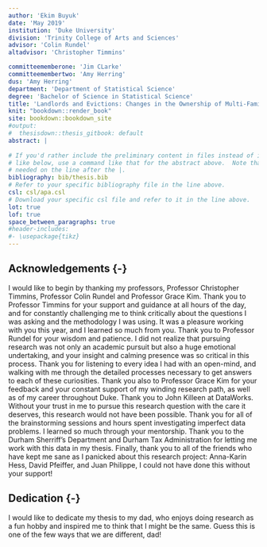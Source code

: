 ```yaml
---
author: 'Ekim Buyuk'
date: 'May 2019'
institution: 'Duke University'
division: 'Trinity College of Arts and Sciences'
advisor: 'Colin Rundel'
altadvisor: 'Christopher Timmins'

committeememberone: 'Jim CLarke'
committeemembertwo: 'Amy Herring'
dus: 'Amy Herring'
department: 'Department of Statistical Science'
degree: 'Bachelor of Science in Statistical Science'
title: 'Landlords and Evictions: Changes in the Ownership of Multi-Family Rental Properties and Its Impact on Housing Stability in Durham, NC'
knit: "bookdown::render_book"
site: bookdown::bookdown_site
#output: 
#  thesisdown::thesis_gitbook: default
abstract: |
  
# If you'd rather include the preliminary content in files instead of inline
# like below, use a command like that for the abstract above.  Note that a tab is 
# needed on the line after the |.
bibliography: bib/thesis.bib
# Refer to your specific bibliography file in the line above.
csl: csl/apa.csl
# Download your specific csl file and refer to it in the line above.
lot: true
lof: true
space_between_paragraphs: true
#header-includes:
#- \usepackage{tikz}
---
```


<!--
Above is the YAML (YAML Ain't Markup Language) header that includes a lot of metadata used to produce the document.  Be careful with spacing in this header!

If you'd prefer to not include a Dedication, for example, simply delete lines 17 and 18 above or add a # before them to comment them out.  If you have other LaTeX packages you would like to include, delete the # before header-includes and list the packages after hyphens on new lines.

If you'd like to include a comment that won't be produced in your resulting file enclose it in a block like this.
-->

<!--
If you receive a duplicate label error after knitting, make sure to delete the index.Rmd file and then knit again.
-->



<!-- You'll need to include the order that you'd like Rmd files to appear in the _bookdown.yml file for
PDF files and also delete the # before rmd_files: there.  You'll want to not include 00(two-hyphens)prelim.Rmd
and 00-abstract.Rmd since they are handled in the YAML above differently for the PDF version.
-->

<!-- The {.unnumbered} option here means that the introduction will be "Chapter 0." You can also use {-} for no numbers
on chapters.
-->

## Acknowledgements {-}

I would like to begin by thanking my professors, Professor Christopher Timmins, Professor Colin Rundel and Professor Grace Kim. Thank you to Professor Timmins for your support and guidance at all hours of the day, and for constantly challenging me to think critically about the questions I was asking and the methodology I was using. It was a pleasure working with you this year, and I learned so much from you. Thank you to Professor Rundel for your wisdom and patience. I did not realize that pursuing research was not only an academic pursuit but also a huge emotional undertaking, and your insight and calming presence was so critical in this process. Thank you for listening to every idea I had with an open-mind, and walking with me through the detailed processes necessary to get answers to each of these curiosities. Thank you also to Professor Grace Kim for your feedback and your constant support of my winding research path, as well as of my career throughout Duke. 
Thank you to John Killeen at DataWorks. Without your trust in me to pursue this research question with the care it deserves, this research would not have been possible. Thank you for all of the brainstorming sessions and hours spent investigating imperfect data problems. I learned so much through your mentorship. 
Thank you to the Durham Sherriff’s Department and Durham Tax Administration for letting me work with this data in my thesis. Finally, thank you to all of the friends who have kept me sane as I panicked about this research project: Anna-Karin Hess, David Pfeiffer, and Juan Philippe, I could not have done this without your support! 


## Dedication {-}

I would like to dedicate my thesis to my dad, who enjoys doing research as a fun hobby and inspired me to think that I might be the same. Guess this is one of the few ways that we are different, dad!
